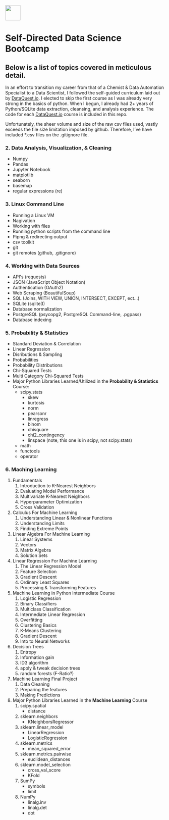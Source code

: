 <img src="https://avatars1.githubusercontent.com/u/18421630?s=400&u=d5c54d6323e38b78cf9115512b21647e80338ec0&v=4" width="48">

# Self-Directed Data Science Bootcamp 

## Below is a list of topics covered in meticulous detail.
In an effort to transition my career from that of a Chemist & Data Automation Specialist to a Data Scientist, I followed the self-guided curriculum laid out by [DataQuest.io](https://www.dataquest.io/).  I elected to skip the first course as I was already very strong in the basics of python.  When I begun, I already had 2+ years of Python/SQLite data extraction, cleansing, and analysis experience.  The code for each [DataQuest.io](https://www.dataquest.io/) course is included in this repo.

Unfortunately, the sheer volume and size of the raw csv files used, vastly exceeds the file size limitation imposed by github.  Therefore, I’ve have included \*.csv files on the .gitignore file.

### 2. Data Analysis, Visualization, & Cleaning
  * Numpy
  * Pandas
  * Jupyter Notebook
  * matplotlib
  * seaborn
  * basemap
  * regular expressions (re)
  
### 3. Linux Command Line
  * Running a Linux VM
  * Nagivation
  * Working with files
  * Running python scripts from the command line
  * Pipng & redirecting output
  * csv toolkit
  * git
  * git remotes (github, .gitignore)
  
### 4. Working with Data Sources
  * API's (requests)
  * JSON (JavaScript Object Notation)
  * Authentication (OAuth2)
  * Web Scraping (BeautifulSoup)
  * SQL (Joins, WITH VIEW, UNION, INTERSECT, EXCEPT, ect...)
  * SQLite (sqlite3)
  * Database normalization
  * PostgreSQL (psycopg2, PostgreSQL Command-line, .pgpass)
  * Database indexing

### 5. Probability & Statistics
  * Standard Deviation & Correlation
  * Linear Regression
  * Disributions & Sampling
  * Probabilities
  * Probability Distributions
  * Chi-Squared Tests
  * Multi Category Chi-Squared Tests
  * Major Python Libraries Learned/Utilized in the __Probability & Statistics__ Course:
    * scipy.stats
      * skew
      * kurtosis
      * norm
      * pearsonr
      * linregress
      * binom
      * chisquare
      * chi2_contingency
      * linspace (note, this one is in scipy, not scipy.stats)
    * math
    * functools
    * operator
  
### 6. Maching Learning  
  1. Fundamentals
     1. Introduction to K-Nearest Neighbors
     1. Evaluating Model Performance
     1. Multivariate K-Nearest Neighbors
     1. Hyperparameter Optimization
     1. Cross Validation
  1. Calculus For Machine Learning
     1. Understanding Linear & Nonlinear Functions
     1. Understanding Limits
     1. Finding Extreme Points
  1. Linear Algebra For Machine Learning
     1. Linear Systems
     1. Vectors
     1. Matrix Algebra
     1. Solution Sets
  1. Linear Regression For Machine Learning
     1. The Linear Regression Model
     1. Feature Selection
     1. Gradient Descent
     1. Ordinary Least Squares
     1. Processing & Transforming Features
  1. Machine Learning in Python Intermediate Course
     1. Logistic Regression
     1. Binary Classifiers
     1. Multiclass Classification
     1. Intermediate Linear Regression
     1. Overfitting
     1. Clustering Basics
     1. K-Means Clustering
     1. Gradient Descent
     1. Into to Neural Networks
  1. Decision Trees
     1. Entropy
     1. Information gain
     1. ID3 algorithm
     1. apply & tweak decision trees
     1. random forests (F-Ratio?)
  1. Machine Learning Final Project
     1. Data Cleaning
     1. Preparing the features
     1. Making Predictions
  1. Major Python Libraries Learned in the __Machine Learning__ Course
     1. scipy.spatial 
        * distance
     1. sklearn.neighbors 
        * KNeighborsRegressor
     1. sklearn.linear_model 
        * LinearRegression
        * LogisticRegression
     1. sklearn.metrics 
        * mean_squared_error
     1. sklearn.metrics.pairwise
        * euclidean_distances
     1. sklearn.model_selection 
        * cross_val_score
        * KFold
     1. SumPy
        * symbols
        * limit
     1. NumPy
        * linalg.inv
        * linalg.det
        * dot
